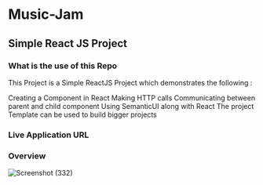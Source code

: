 # Music-Jam

## Simple React JS Project
### What is the use of this Repo
This Project is a Simple ReactJS Project which demonstrates the following :

Creating a Component in React
Making HTTP calls 
Communicating between parent and child component
Using SemanticUI along with React
The project Template can be used to build bigger projects

### Live Application URL

### Overview
![Screenshot (332)](https://user-images.githubusercontent.com/71606731/113482362-19a5f080-94bc-11eb-9808-c9951cd2ce92.png)

